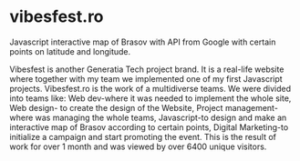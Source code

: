 # vibesfest.ro
Javascript interactive map of Brasov with API from Google with certain points on latitude and longitude.

Vibesfest is another Generatia Tech project brand. It is a real-life website where together with my team we implemented one of my first Javascript projects. Vibesfest.ro is the work of a multidiverse teams. We were divided into teams like: Web dev-where it was needed to implement the whole site, Web design- to create the design of the Website, Project management-where was managing the whole teams, Javascript-to design and make an interactive map of Brasov according to certain points, Digital Marketing-to initialize a campaign and start promoting the event. This is the result of work for over 1 month and was viewed by over 6400 unique visitors.
